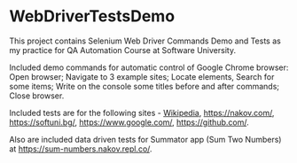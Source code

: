 # WebDriverTestsDemo
This project contains Selenium Web Driver Commands Demo and Tests as my practice for QA Automation Course at Software University.

Included demo commands for automatic control of Google Chrome browser:
Open browser; Navigate to 3 example sites; Locate elements, Search for some items; Write on the console some titles before and after commands; Close browser.

Included tests are for the following sites - [Wikipedia](https://www.wikipedia.org/), https://nakov.com/, https://softuni.bg/, https://www.google.com/, https://github.com/.

Also are included data driven tests for Summator app (Sum Two Numbers) at https://sum-numbers.nakov.repl.co/.




